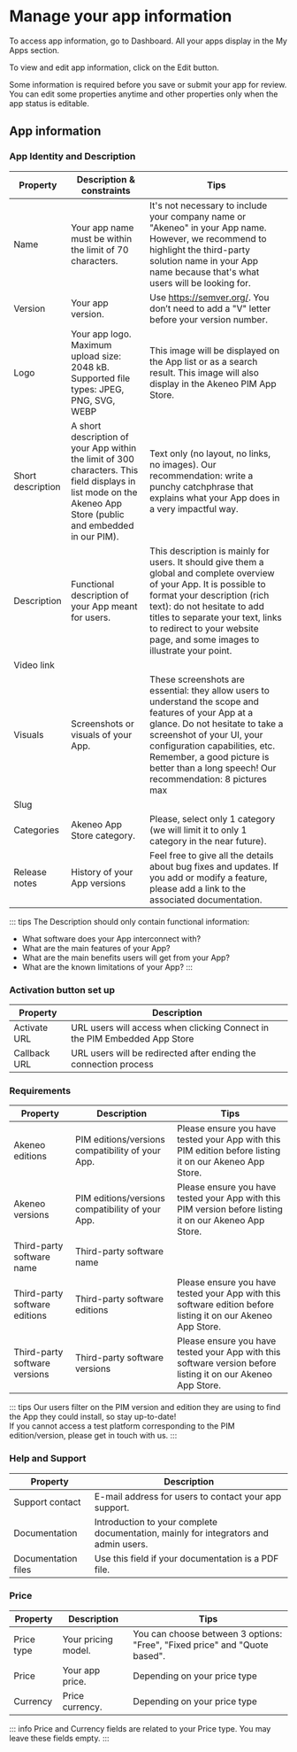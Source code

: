 # Manage your app information 

To access app information, go to Dashboard. All your apps display in the My Apps section. 

To view and edit app information, click on the Edit button. 

Some information is required before you save or submit your app for review. You can edit some properties anytime and other properties only when the app status is editable.

## App information

### App Identity and Description

| Property | Description & constraints | Tips |
| --- | --- | --- |
| Name | Your app name must be within the limit of 70 characters. | It's not necessary to include your company name or "Akeneo" in your App name. However, we recommend to highlight the third-party solution name in your App name because that's what users will be looking for. |
| Version | Your app version. | Use https://semver.org/. You don’t need to add a "V" letter before your version number. |
| Logo | Your app logo. Maximum upload size: 2048 kB. Supported file types: JPEG, PNG, SVG, WEBP | This image will be displayed on the App list or as a search result. This image will also display in the Akeneo PIM App Store.  |
| Short description | A short description of your App within the limit of 300 characters. This field displays in list mode on the Akeneo App Store (public and embedded in our PIM).  | Text only (no layout, no links, no images). Our recommendation: write a punchy catchphrase that explains what your App does in a very impactful way. |
| Description | Functional description of your App meant for users.  | This description is mainly for users. It should give them a global and complete overview of your App. It is possible to format your description (rich text): do not hesitate to add titles to separate your text, links to redirect to your website page, and some images to illustrate your point. |
| Video link |  |  |
| Visuals | Screenshots or visuals of your App. | These screenshots are essential: they allow users to understand the scope and features of your App at a glance. Do not hesitate to take a screenshot of your UI, your configuration capabilities, etc. Remember, a good picture is better than a long speech! Our recommendation: 8 pictures max |
| Slug |  |  |
| Categories | Akeneo App Store category.  | Please, select only 1 category (we will limit it to only 1 category in the near future). |
| Release notes | History of your App versions | Feel free to give all the details about bug fixes and updates. If you add or modify a feature, please add a link to the associated documentation. |

::: tips
The Description should only contain functional information: 
- What software does your App interconnect with? 
- What are the main features of your App? 
- What are the main benefits users will get from your App? 
- What are the known limitations of your App? 
:::

### Activation button set up

| Property | Description |
| --- | --- |
| Activate URL | URL users will access when clicking Connect in the PIM Embedded App Store |
| Callback URL | URL users will be redirected after ending the connection process |

### Requirements

| Property | Description | Tips |
| --- | --- | --- |
| Akeneo editions | PIM editions/versions compatibility of your App. | Please ensure you have tested your App with this PIM edition before listing it on our Akeneo App Store. |
| Akeneo versions | PIM editions/versions compatibility of your App. | Please ensure you have tested your App with this PIM version before listing it on our Akeneo App Store. |
| Third-party software name | Third-party software name |  |
| Third-party software editions | Third-party software editions | Please ensure you have tested your App with this software edition before listing it on our Akeneo App Store. |
| Third-party software versions | Third-party software versions | Please ensure you have tested your App with this software version before listing it on our Akeneo App Store. |

::: tips
Our users filter on the PIM version and edition they are using to find the App they could install, so stay up-to-date!  
If you cannot access a test platform corresponding to the PIM edition/version, please get in touch with us.
:::

### Help and Support

| Property | Description | 
| --- | --- | 
| Support contact | E-mail address for users to contact your app support. |
| Documentation | Introduction to your complete documentation, mainly for integrators and admin users.  |
| Documentation files | Use this field if your documentation is a PDF file. |

### Price

| Property | Description | Tips |
| --- | --- | --- |
| Price type | Your pricing model. | You can choose between 3 options: "Free", "Fixed price" and "Quote based". |
| Price | Your app price. | Depending on your price type |
| Currency | Price currency. | Depending on your price type |

::: info
Price and Currency fields are related to your Price type. You may leave these fields empty.
:::
